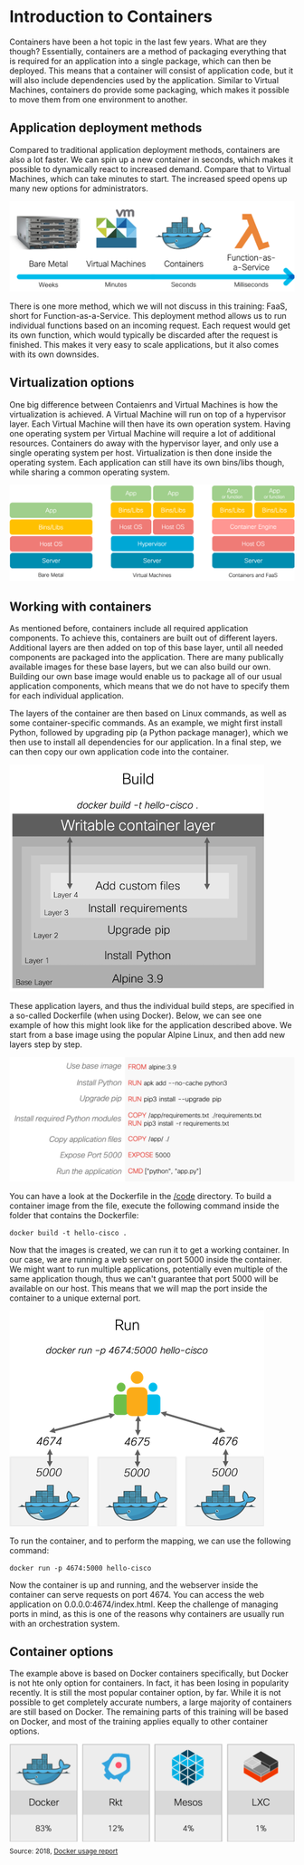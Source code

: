# Introduction to Containers

Containers have been a hot topic in the last few years. What are they though? Essentially, containers are a method of packaging everything that is required for an application into a single package, which can then be deployed. This means that a container will consist of application code, but it will also include dependencies used by the application. Similar to Virtual Machines, containers do provide some packaging, which makes it possible to move them from one environment to another.

## Application deployment methods
Compared to traditional application deployment methods, containers are also a lot faster. We can spin up a new container in seconds, which makes it possible to dynamically react to increased demand. Compare that to Virtual Machines, which can take minutes to start. The increased speed opens up many new options for administrators.

![Deployment methods overview](img/deployment_methods.png?raw=true "Deployment methods overview")

There is one more method, which we will not discuss in this training: FaaS, short for Function-as-a-Service. This deployment method allows us to run individual functions based on an incoming request. Each request would get its own function, which would typically be discarded after the request is finished. This makes it very easy to scale applications, but it also comes with its own downsides.

## Virtualization options
One big difference between Contaienrs and Virtual Machines is how the virtualization is achieved. A Virtual Machine will run on top of a hypervisor layer. Each Virtual Machine will then have its own operation system. Having one operating system per Virtual Machine will require a lot of additional resources. Containers do away with the hypervisor layer, and only use a single operating system per host. Virtualization is then done inside the operating system. Each application can still have its own bins/libs though, while sharing a common operating system.

![Virtualization options](img/virtualization_options.png?raw=true "Virtualization options")

## Working with containers
As mentioned before, containers include all required application components. To achieve this, containers are built out of different layers. Additional layers are then added on top of this base layer, until all needed components are packaged into the application. There are many publically available images for these base layers, but we can also build our own. Building our own base image would enable us to package all of our usual application components, which means that we do not have to specify them for each individual application.

The layers of the container are then based on Linux commands, as well as some container-specific commands. As an example, we might first install Python, followed by upgrading pip (a Python package manager), which we then use to install all dependencies for our application. In a final step, we can then copy our own application code into the container.

![Docker build process](img/docker_build.png?raw=true "Docker build process")

These application layers, and thus the individual build steps, are specified in a so-called Dockerfile (when using Docker). Below, we can see one example of how this might look like for the application described above. We start from a base image using the popular Alpine Linux, and then add new layers step by step.

![Dockerfile](img/dockerfile.png?raw=true "Dockerfile")

You can have a look at the Dockerfile in the [/code](code/ "/code") directory. To build a container image from the file, execute the following command inside the folder that contains the Dockerfile:
~~~~
docker build -t hello-cisco .
~~~~

Now that the images is created, we can run it to get a working container. In our case, we are running a web server on port 5000 inside the container. We might want to run multiple applications, potentially even multiple of the same application though, thus we can't guarantee that port 5000 will be available on our host. This means that we will map the port inside the container to a unique external port. 

![Docker execution](img/docker_run.png?raw=true "Docker execution")

To run the container, and to perform the mapping, we can use the following command:
~~~~
docker run -p 4674:5000 hello-cisco
~~~~

Now the container is up and running, and the webserver inside the container can serve requests on port 4674. You can access the web application on 0.0.0.0:4674/index.html. Keep the challenge of managing ports in mind, as this is one of the reasons why containers are usually run with an orchestration system.

## Container options
The example above is based on Docker containers specifically, but Docker is not hte only option for containers. In fact, it has been losing in popularity recently. It is still the most popular container option, by far. While it is not possible to get completely accurate numbers, a large majority of containers are still based on Docker. The remaining parts of this training will be based on Docker, and most of the training applies equally to other container options.

![Container options](img/container_options.png?raw=true "Container options")
<sub>Source: 2018, [Docker usage report](https://sysdig.com/blog/2018-docker-usage-report/ "Docker usage report")</sub>
